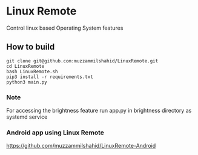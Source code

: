 # Linux Remote

Control linux based Operating System features

## How to build

```shell
git clone git@github.com:muzzammilshahid/LinuxRemote.git
cd LinuxRemote
bash LinuxRemote.sh
pip3 install -r requirements.txt
python3 main.py
```

### Note
For accessing the brightness feature run app.py in brightness directory as systemd service

### Android app using Linux Remote 
https://github.com/muzzammilshahid/LinuxRemote-Android

